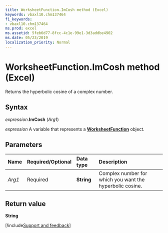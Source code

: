 ```yaml
---
title: WorksheetFunction.ImCosh method (Excel)
keywords: vbaxl10.chm137464
f1_keywords:
- vbaxl10.chm137464
ms.prod: excel
ms.assetid: 5feb6d77-8fcc-4c1e-99e1-3d3addbe4902
ms.date: 05/23/2019
localization_priority: Normal
---
```



# WorksheetFunction.ImCosh method (Excel)

Returns the hyperbolic cosine of a complex number.


## Syntax

_expression_.**ImCosh** (_Arg1_)

_expression_ A variable that represents a **[WorksheetFunction](Excel.WorksheetFunction.md)** object.


## Parameters

|Name|Required/Optional|Data type|Description|
|:-----|:-----|:-----|:-----|
| _Arg1_|Required|**String**|Complex number for which you want the hyperbolic cosine.|

## Return value

**String**




[!include[Support and feedback](~/includes/feedback-boilerplate.md)]
